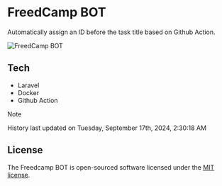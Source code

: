 # FreedCamp BOT

Automatically assign an ID before the task title based on Github Action.

![FreedCamp BOT](https://repository-images.githubusercontent.com/737932867/7d34798b-2680-471c-b089-a78a718d3d6a)

## Tech

- Laravel
- Docker
- Github Action

> [!NOTE]  
> History last updated on Tuesday, September 17th, 2024, 2:30:18 AM

## License

The Freedcamp BOT is open-sourced software licensed under the [MIT license](https://opensource.org/licenses/MIT).
